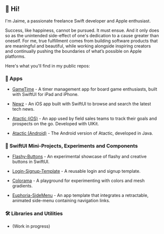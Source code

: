 
<!--
![GitHub Banner-2](https://user-images.githubusercontent.com/26114098/201718153-68fb8880-ea43-43ea-a6d1-41ddc28190af.png)
-->

## 👋 Hi!

I'm Jaime, a passionate freelance Swift developer and Apple enthusiast. 

Success, like happiness, cannot be pursued. It must ensue. And it only does so as the unintended side-effect of one's dedication to a cause greater than oneself. For me, true fulfillment comes from building software products that are meaningful and beautiful, while working alongside inspiring creators and continually pushing the boundaries of what’s possible on Apple platforms.

Here's what you'll find in my public repos:


### 📱 Apps

- [GameTime](https://github.com/jlucea/gametime) - A timer management app for board game enthusiasts, built with SwiftUI for iPad and iPhone.
  
- [Newz](https://github.com/jlucea/newz) - An iOS app built with SwiftUI to browse and search the latest tech news.
  
- [Atactic (iOS)](https://github.com/jlucea/atactic-ios) - An app used by field sales teams to track their goals and prospects on the go. Developed with UIKit.
  
- [Atactic (Android)](https://github.com/jlucea/atactic-android) - The Android version of Atactic, developed in Java.


### 🧪 SwiftUI Mini-Projects, Experiments and Components

- [Flashy-Buttons](https://github.com/jlucea/flashy-buttons) - An experimental showcase of flashy and creative buttons in SwiftUI.

- [Login-Signup-Template](https://github.com/jlucea/login-signup-template) - A reusable login and signup template.
  
- [Colorama](https://github.com/jlucea/colorama) - A playground for experimenting with colors and mesh gradients.

- [Euphoria-SideMenu](https://github.com/jlucea/euphoria-sidemenu) - An app template that integrates a retractable, animated side-menu containing navigation links.


### 🛠️ Libraries and Utilities 

- (Work in progress)



